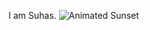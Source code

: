 I am Suhas.
![Animated Sunset](https://i.pinimg.com/originals/4b/ba/7c/4bba7c5dd16a150d61d0a36a03d0d212.gif)
